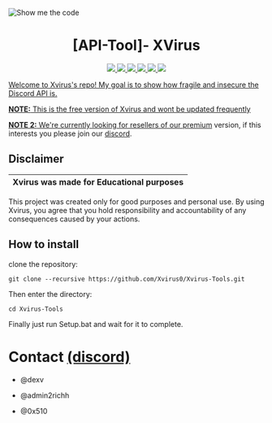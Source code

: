 ![Show me the code](https://github.com/Xvirus0/Xvirus-Tools/assets/89728480/d7538665-19f2-405d-bb38-d7ccbd7be0fd)


<h1 align="center">[API-Tool]- XVirus</h1>
<p align="center">
  <a href="https://github.com/Xvirus0/Xvirus-Tools/blob/main/LICENSE">
    <img src="https://img.shields.io/badge/License-MIT-important">
  </a>
  <a href="https://www.python.org">
    <img src="https://img.shields.io/badge/Python-3.9-informational.svg">
  </a>
  <a href="https://github.com/Xvirus0/Xvirus-Tools">
    <img src="https://img.shields.io/badge/covarage-70%25-yellow">
  </a>
  <a href="https://github.com/Xvirus0/">
    <img src="https://img.shields.io/github/repo-size/Xvirus0/Xvirus-Tools.svg?label=Repo%20size&style=flat-square">
  </a>
  <a href="https://github.com/Xvirus0/">
    <img src="https://gpvc.arturio.dev/xvirus0">
  </a>
    <a href="https://github.com/Xvirus0/">
    <img src="https://img.shields.io/tokei/lines/github/Xvirus0/Xvirus-Tools">
</p>

Welcome to Xvirus's repo!
My goal is to show how fragile and insecure the Discord API is.

**NOTE:** This is the free version of Xvirus and wont be updated frequently

**NOTE 2:** We're currently looking for resellers of our [premium](https://xvirus.pro/) version, if this interests you please join our [discord](https://discord.gg/xvirustool).

## Disclaimer

|Xvirus was made for Educational purposes|
|-------------------------------------------------|
This project was created only for good purposes and personal use.
By using Xvirus, you agree that you hold responsibility and accountability of any consequences caused by your actions.

## How to install 
 clone the repository: 
```shell
git clone --recursive https://github.com/Xvirus0/Xvirus-Tools.git
```
Then enter the directory:
```shell
cd Xvirus-Tools
```
Finally just run Setup.bat and wait for it to complete.


# Contact [(discord)](https://discord.gg/xvirustool)

* @dexv

* @admin2richh

* @0x510
<!-- The machine is now active. Recovery protocol initiated. Please stand by! -->
